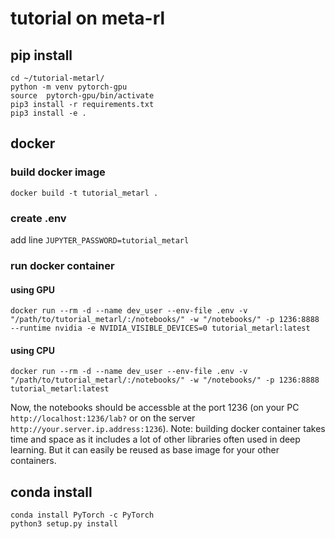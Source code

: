 # tutorial on meta-rl

## pip install
`cd ~/tutorial-metarl/` <br/> 
`python -m venv pytorch-gpu` <br/> 
`source  pytorch-gpu/bin/activate` <br/> 
`pip3 install -r requirements.txt`  <br/> 
`pip3 install -e .`

## docker
### build docker image
`docker build -t tutorial_metarl .`
### create .env
add line `JUPYTER_PASSWORD=tutorial_metarl`
### run docker container
#### using GPU
`docker run --rm -d --name dev_user --env-file .env -v "/path/to/tutorial_metarl/:/notebooks/" -w "/notebooks/" -p 1236:8888  --runtime nvidia -e NVIDIA_VISIBLE_DEVICES=0 tutorial_metarl:latest`
#### using CPU
`docker run --rm -d --name dev_user --env-file .env -v "/path/to/tutorial_metarl/:/notebooks/" -w "/notebooks/" -p 1236:8888  tutorial_metarl:latest`

Now, the notebooks should be accessble at the port 1236 (on your PC `http://localhost:1236/lab?` or on the server `http://your.server.ip.address:1236`).
Note: building docker container takes time and space as it includes a lot of other libraries often used in deep learning. But it can easily be reused as base image for your other containers. 

## conda install
`conda install PyTorch -c PyTorch`  <br/> 
`python3 setup.py install`